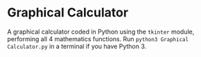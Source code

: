 # Graphical Calculator

A graphical calculator coded in Python using the `tkinter` module, performing all 4 mathematics functions. Run `python3 Graphical Calculator.py` in a terminal if you have Python 3.
